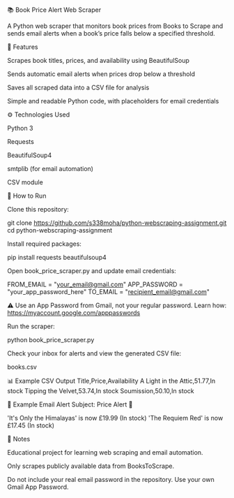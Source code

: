 📚 Book Price Alert Web Scraper

A Python web scraper that monitors book prices from Books to Scrape
 and sends email alerts when a book’s price falls below a specified threshold.

🧠 Features

Scrapes book titles, prices, and availability using BeautifulSoup

Sends automatic email alerts when prices drop below a threshold

Saves all scraped data into a CSV file for analysis

Simple and readable Python code, with placeholders for email credentials

⚙️ Technologies Used

Python 3

Requests

BeautifulSoup4

smtplib (for email automation)

CSV module

🚀 How to Run

Clone this repository:

git clone https://github.com/s338moha/python-webscraping-assignment.git
cd python-webscraping-assignment


Install required packages:

pip install requests beautifulsoup4


Open book_price_scraper.py and update email credentials:

FROM_EMAIL = "your_email@gmail.com"
APP_PASSWORD = "your_app_password_here"
TO_EMAIL = "recipient_email@gmail.com"


⚠️ Use an App Password from Gmail, not your regular password.
Learn how: https://myaccount.google.com/apppasswords

Run the scraper:

python book_price_scraper.py


Check your inbox for alerts and view the generated CSV file:

books.csv

📊 Example CSV Output
Title,Price,Availability
A Light in the Attic,51.77,In stock
Tipping the Velvet,53.74,In stock
Soumission,50.10,In stock

📨 Example Email Alert
Subject: Price Alert 🚨

'It's Only the Himalayas' is now £19.99 (In stock)
'The Requiem Red' is now £17.45 (In stock)

🧾 Notes

Educational project for learning web scraping and email automation.

Only scrapes publicly available data from BooksToScrape.

Do not include your real email password in the repository. Use your own Gmail App Password.
